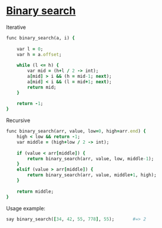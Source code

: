 [1]: http://rosettacode.org/wiki/Binary_search

# [Binary search][1]

Iterative

```ruby
func binary_search(a, i) {
 
    var l = 0;
    var h = a.offset;
 
    while (l <= h) {
        var mid = (h+l / 2 -> int);
        a[mid] > i && (h = mid-1; next);
        a[mid] < i && (l = mid+1; next);
        return mid;
    }
 
    return -1;
}
```

Recursive

```ruby
func binary_search(arr, value, low=0, high=arr.end) {
    high < low && return -1;
    var middle = (high+low / 2 -> int);
 
    if (value < arr[middle]) {
        return binary_search(arr, value, low, middle-1);
    }
    elsif (value > arr[middle]) {
        return binary_search(arr, value, middle+1, high);
    }
 
    return middle;
}
```

Usage example:

```ruby
say binary_search([34, 42, 55, 778], 55);       #=> 2
```
